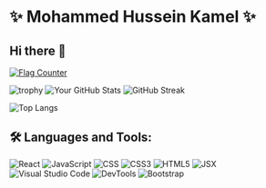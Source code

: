 #                                      ✨ Mohammed Hussein Kamel  ✨

## Hi there 👋

<a href="https://info.flagcounter.com/De1O"><img src="https://s01.flagcounter.com/count2/De1O/bg_FFFFFF/txt_000000/border_CCCCCC/columns_2/maxflags_10/viewers_0/labels_0/pageviews_0/flags_0/percent_0/" alt="Flag Counter" border="0"></a>

<!--
## Star History

[![Star History Chart](https://api.star-history.com/svg?repos=WLMEY/Tabib,WLMEY/furniflex_project_react&type=Date)](https://star-history.com/#WLMEY/Tabib&WLMEY/furniflex_project_react&Date)
--!>
<!--
**WLMEY/WLMEY** is a ✨ _special_ ✨ repository because its `README.md` (this file) appears on your GitHub profile.

Here are some ideas to get you started:

- 🔭 I’m currently working on ...
- 🌱 I’m currently learning ...
- 👯 I’m looking to collaborate on ...
- 🤔 I’m looking for help with ...
- 💬 Ask me about ...
- 📫 How to reach me: ...
- 😄 Pronouns: ...
- ⚡ Fun fact: ...
-->



![trophy](https://github-profile-trophy.vercel.app/?username=WLMEY)
![Your GitHub Stats](https://github-readme-stats.vercel.app/api?username=WLMEY&show_icons=true&theme=radical)
![GitHub Streak](https://streak-stats.demolab.com/?user=WLMEY&theme=radical)

![Top Langs](https://github-readme-stats.vercel.app/api/top-langs/?username=WLMEY&theme=radical)


## 🛠️ Languages and Tools:

![React](https://img.shields.io/badge/-React-blue?style=flat-square&logo=react&logoColor=white)
![JavaScript](https://img.shields.io/badge/-JavaScript-yellow?style=flat-square&logo=javascript&logoColor=white)
![CSS](https://img.shields.io/badge/-CSS-blue?style=flat-square&logo=css3&logoColor=white)
![CSS3](https://img.shields.io/badge/-CSS3-blueviolet?style=flat-square&logo=css3&logoColor=white)
![HTML5](https://img.shields.io/badge/-HTML5-orange?style=flat-square&logo=html5&logoColor=white)
![JSX](https://img.shields.io/badge/-JSX-blue?style=flat-square&logo=react&logoColor=white)
![Visual Studio Code](https://img.shields.io/badge/-Visual%20Studio%20Code-blue?style=flat-square&logo=visual-studio-code&logoColor=white)
![DevTools](https://img.shields.io/badge/-DevTools-red?style=flat-square&logo=google-chrome&logoColor=white)
![Bootstrap ](https://img.shields.io/badge/-Bootstrap-blue?style=flat-square&logo=Bootstrap&logoColor=white)












